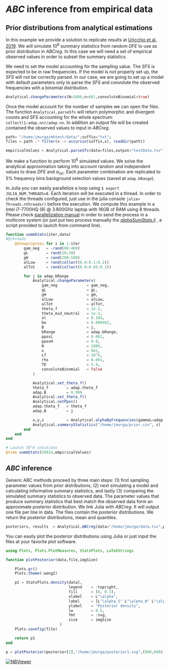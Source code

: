 # *ABC* inference from empirical data

## Prior distributions from analytical estimations

In this example we provide a solution to replicate results at [Uricchio et al. 2019](https://doi.org/10.1038/s41559-019-0890-6). We will simulate $10^6$ summary statistics from random *DFE* to use as prior distribution in *ABCreg*. In this case we will need a set of empirical observed values in order to subset the summary statistics.

We need to set the model accounting for the sampling value. The *SFS* is expected to be in raw frequencies. If the model is not properly set up, the *SFS* will not be correctly parsed. In our case, we are going to set up a model with default parameters only to parse the *SFS* and convolute the observed frequencies with a binomial distribution.

```julia
Analytical.changeParameters(N=1000,n=661,convoluteBinomial=true)
```

Once the model account for the number of samples we can open the files. The function `Analytical.parseSfs` will return polymorphic and divergent counts and SFS accounting for the whole spectrum: `collect(1:adap.nn)/adap.nn`. In addition an output file will be created contained the observed values to input in *ABCreg*.

```julia
path= "/home/jmurga/mktest/data/";suffix="txt";
files = path .* filter(x -> occursin(suffix,x), readdir(path))

empiricalValues = Analytical.parseSfs(data=files,output="testData.tsv",sfsColumns=[3,5],divColumns=[6,7])
```

We make a function to perform $10^6$ simulated values. We solve the analytical approximation taking into account random and independent values to draw *DFE* and $\alpha_{(x)}$. Each parameter combination are replicated to 5% frequency bins background selection values (saved at `adap.bRange`). 

In Julia you can easily parallelize a loop using ```$ export JULIA_NUM_THREADS=8```. Each iteration will be executed in a thread. In order to check the threads configured, just use in the julia console ```julia> Threads.nthreads()``` before the execution. We compute this example in a Intel i7-7700HQ (8) @ 3.800GHz laptop with 16GB of RAM using 8 threads. Please check [parallelization manual](https://docs.julialang.org/en/v1/manual/parallel-computing/) in order to send the process in a multicore system (or just put two process manually the [*alphaSumStats.jl*](https://github.com/jmurga/Analytical.jl/blob/master/scripts/alphaSumStats.jl) , a script provided to launch from command line).

```julia
function summStats(iter,data)
#@threads
	@showprogress for i in 1:iter
		gam_neg   = -rand(80:400)
		gL        = rand(10:20)
		gH        = rand(200:500)
		alLow     = rand(collect(0.0:0.1:0.2))
		alTot     = rand(collect(0.0:0.05:0.2))

		for j in adap.bRange
			Analytical.changeParameters(
				gam_neg             = gam_neg,
				gL                  = gL,
				gH                  = gH,
				alLow               = alLow,
				alTot               = alTot,
				theta_f             = 1e-3,
				theta_mid_neutral   = 1e-3,
				al                  = 0.184,
				be                  = 0.000402,
				B                   = j,
				bRange              = adap.bRange,
				pposL               = 0.001,
				pposH               = 0.0,
				N                   = 1000,
				n                   = 661,
				Lf                  = 10^6,
				rho                 = 0.001,
				TE                  = 5.0,
				convoluteBinomial   = false
			)

			Analytical.set_theta_f()
			theta_f        = adap.theta_f
			adap.B         = 0.999
			Analytical.set_theta_f()
			Analytical.setPpos()
			adap.theta_f   = theta_f
			adap.B         = j

			x,y,z          = Analytical.alphaByFrequencies(gammaL=adap.gL,gammaH=adap.gH,pposL=adap.pposL,pposH=adap.pposH,observedData=data)
			Analytical.summaryStatistics("/home/jmurga/prior.csv", z)
		end
	end
end

# Launch 10^6 solutions
@time summStats(58824,empiricalValues)
```

## *ABC* inference
Generic ABC methods proceed by three main steps: (1) first sampling parameter values from prior distributions, (2) next simulating a model and calculating informative summary statistics, and lastly (3) comparing the simulated summary statistics to observed data. The parameter values that produce summary statistics that best match the observed data form an approximate posterior distribution. We link Julia with *ABCreg*. It will output one file per line in data. The files contain the posterior distributions. We return the posterior distributions, mean and quantiles.

```julia
posteriors, results  = Analytical.ABCreg(data="/home/jmurga/data.tsv",prior="/home/jmurga/prior.tsv", nparams=27, nsummaries=24, outputPath="/home/jmurga/", outputPrefix="outPaper", tolerance=0.001, regressionMode="T",regPath="/home/jmurga/ABCreg/src/reg")
```

You can easily plot the posterior distributions using Julia or just input the files at your favorite plot software.

```julia
using Plots, Plots.PlotMeasures, StatsPlots, LaTeXStrings

function plotPosterior(data,file,imgSize)

	Plots.gr()
	Plots.theme(:wong2)

	p1 = StatsPlots.density(data],
							legend    = :topright,
							fill      = (0, 0.3),
							xlabel    = L"\alpha",
							label     = [L"\alpha_S" L"\alpha_W" L"\alpha"],
							ylabel    = "Posterior density",
							lw        = 0.5,
							fmt       = :svg,
							size      = imgSize
						)
	Plots.savefig(file)

	return p1
end

p = plotPosterior(posterior[1],"/home/jmurga/posterior1.svg",(800,600))
```

<!-- ![image](https://raw.githubusercontent.com/jmurga/Analytical.jl/master/docs/src/fig2.svg) -->

[![NBViewer](https://img.shields.io/badge/render-nbviewer-orange.svg)](https://nbviewer.jupyter.org/github/jmurga/Analytical.jl/blob/master/scripts/analyticalAlphaAndPriors.ipynb)
